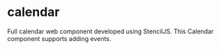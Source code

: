 # calendar
Full calendar web component developed using StencilJS. This Calendar component supports adding events.
